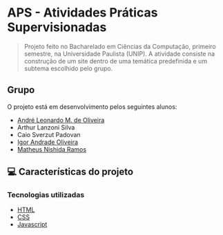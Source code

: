 # APS - Atividades Práticas Supervisionadas

<!-- <img src="./nlw-heat-impulse-logo.png" alt="Imagem Logo"> -->

> Projeto feito no Bacharelado em Ciências da Computação, primeiro semestre, na Universidade Paulista (UNIP). A atividade consiste na construção de um site dentro de uma temática predefinida e um subtema escolhido pelo grupo.
<!-- > O projeto consiste em...-->

## Grupo

O projeto está em desenvolvimento pelos seguintes alunos:

* [André Leonardo M. de Oliveira](https://github.com/Andre-Marinzeck)
* Arthur Lanzoni Silva
* Caio Sverzut Padovan
* [Igor Andrade Oliveira](https://github.com/IgorAndrol)
* [Matheus Nishida Ramos](https://github.com/mnishidaramos)

## 💻 Características do projeto

### Tecnologias utilizadas
* [HTML](https://developer.mozilla.org/pt-BR/docs/Web/HTML)
* [CSS](https://developer.mozilla.org/pt-BR/docs/Web/CSS)
* [Javascript](https://developer.mozilla.org/pt-BR/docs/Web/JavaScript)

<!-- ### Obsercações
* Este software foi desenvolvido no [Visual Studio Code](https://code.visualstudio.com) utilizando o Windows 10 como SO
* Para executar o sistema e comandos no Yarn, foi utilizado o [Windows Subsystem for Linux](https://docs.microsoft.com/pt-br/windows/wsl/install) -->

<!-- ## 🔥 Preview
[![Deploy with Vercel](https://vercel.com/button)](https://nlw5-reactjs-com-nextjs.vercel.app) -->